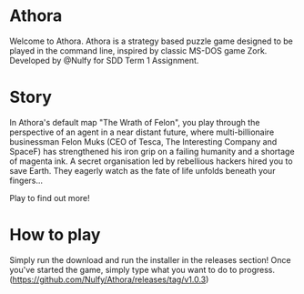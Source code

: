 # Athora

Welcome to Athora. Athora is a strategy based puzzle game designed to be played in the command line, inspired by classic MS-DOS game Zork.
Developed by @Nulfy for SDD Term 1 Assignment. 

# Story

In Athora's default map "The Wrath of Felon", you play through the perspective of an agent in a near distant future, where multi-billionaire businessman Felon Muks (CEO of Tesca, The Interesting Company and SpaceF) has strengthened his iron grip on a failing humanity and a shortage of magenta ink. A secret organisation led by rebellious hackers hired you to save Earth. They eagerly watch as the fate of life unfolds beneath your fingers...

Play to find out more!

# How to play

Simply run the download and run the installer in the releases section! Once you've started the game, simply type what you want to do to progress.
(https://github.com/Nulfy/Athora/releases/tag/v1.0.3)
